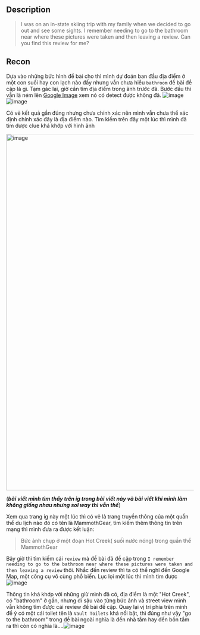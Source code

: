 ## Description

> I was on an in-state skiing trip with my family when we decided to go out and see some sights. I remember needing to go to the bathroom near where these pictures were taken and then leaving a review. Can you find this review for me?

## Recon

Dựa vào những bức hình đề bài cho thì mình dự đoán ban đầu địa điểm ở một con suối hay con lạch nào đấy nhưng vẫn chưa hiểu `bathroom` đề bài đề cập là gì. Tạm gác lại, giờ cần tìm địa điểm trong ảnh trước đã. Bước đầu thì vẫn là ném lên [Google Image](https://lens.google.com/) xem nó có detect được không đã.
![image](https://github.com/NguyenCongHaiNam/Write-Up-AmasteursCTF2024/assets/116544941/8178d5f9-d5f8-4b1a-b10a-142edb95f144)![image](https://github.com/NguyenCongHaiNam/Write-Up-AmasteursCTF2024/assets/116544941/367bf8bc-83d2-4fbd-b4d9-93b0b6fcfd7c)

Có vẻ kết quả gần đúng nhưng chưa chính xác nên mình vẫn chưa thể xác định chính xác đây là địa điểm nào. Tìm kiếm trên đây một lúc thì mình đã tìm được clue khá khớp với hình ảnh

<img width="959" alt="image" src="https://github.com/NguyenCongHaiNam/Write-Up-AmasteursCTF2024/assets/116544941/4e49b82f-4ece-4734-b6a5-524820ee0494">

(***bài viết mình tìm thấy trên ig trong bài viết này và bài viết khi mình làm không giống nhau nhưng sol way thì vẫn thế***)

Xem qua trang ig này một lúc thì có vẻ là trang truyền thông của một quần thể du lịch nào đó có tên là MammothGear, tìm kiếm thêm thông tin trên mạng thì mình đưa ra được kết luận:

> Bức ảnh chụp ở một đoạn Hot Creek( suối nước nóng) trong quần thể MammothGear

Bây giờ thì tìm kiếm cái `review` mà đề bài đã đề cập trong `I remember needing to go to the bathroom near where these pictures were taken and then leaving a review` thôi. Nhắc đến review thì ta có thể nghĩ đến Google Map, một công cụ vô cùng phổ biến. Lục lọi một lúc thì mình tìm được![image](https://github.com/NguyenCongHaiNam/Write-Up-AmasteursCTF2024/assets/116544941/ca528932-2c6a-4e17-a34e-c960b5463e82)

Thông tin khá khớp với những giừ mình đã có, địa điểm là một "Hot Creek", có "bathroom" ở gần, nhưng đi sâu vào từng bức ảnh và street view mình vẫn không tìm được cái review đề bài đề cập. Quay lại vị trí phía trên mình để ý có một cái toilet tên là `Vault Toilets` khá nổi bật, thì đúng như vậy "go to the bathroom" trong đề bài ngoài nghĩa là đến nhà tắm hay đến bồn tắm ra thì còn có nghĩa là....![image](https://github.com/NguyenCongHaiNam/Write-Up-AmasteursCTF2024/assets/116544941/3b35fa32-9676-4093-afa9-174d9bf075ac)




